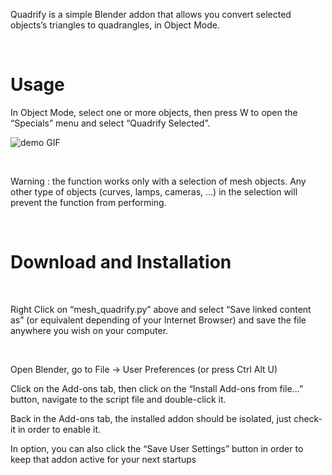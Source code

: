 Quadrify is a simple Blender addon that allows you convert selected objects’s
triangles to quadrangles, in Object Mode.

 

# Usage

In Object Mode, select one or more objects, then press W to open the “Specials”
menu and select “Quadrify Selected”.

![demo GIF](https://i.imgur.com/stbUYHS.gif)

 

Warning : the function works only with a selection of mesh objects. Any other
type of objects (curves, lamps, cameras, ...) in the selection will prevent the
function from performing.

 

# Download and Installation

 

Right Click on “mesh_quadrify.py” above and select “Save linked content as” (or
equivalent depending of your Internet Browser) and save the file anywhere you
wish on your computer.

 

Open Blender, go to File → User Preferences (or press Ctrl Alt U)

Click on the Add-ons tab, then click on the “Install Add-ons from file...”
button, navigate to the script file and double-click it.

Back in the Add-ons tab, the installed addon should be isolated, just check-it
in order to enable it.

In option, you can also click the “Save User Settings” button in order to keep
that addon active for your next startups
